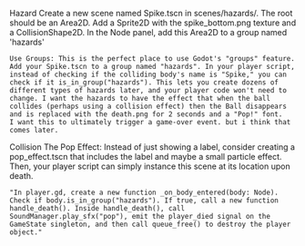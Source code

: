 
Hazard
    Create a new scene named Spike.tscn in scenes/hazards/. The root should be an Area2D. Add a Sprite2D with the spike_bottom.png texture and a CollisionShape2D. In the Node panel, add this Area2D to a group named 'hazards'

    Use Groups: This is the perfect place to use Godot's "groups" feature. Add your Spike.tscn to a group named "hazards". In your player script, instead of checking if the colliding body's name is "Spike," you can check if it is_in_group("hazards"). This lets you create dozens of different types of hazards later, and your player code won't need to change. I want the hazards to have the effect that when the ball collides (perhaps using a collision effect) then the Ball disappears and is replaced with the death.png for 2 seconds and a "Pop!" font. 
    I want this to ultimately trigger a game-over event. but i think that comes later. 

Collision 
    The Pop Effect: Instead of just showing a label, consider creating a pop_effect.tscn that includes the label and maybe a small particle effect. Then, your player script can simply instance this scene at its location upon death.

    "In player.gd, create a new function _on_body_entered(body: Node). Check if body.is_in_group("hazards"). If true, call a new function handle_death(). Inside handle_death(), call SoundManager.play_sfx("pop"), emit the player_died signal on the GameState singleton, and then call queue_free() to destroy the player object."